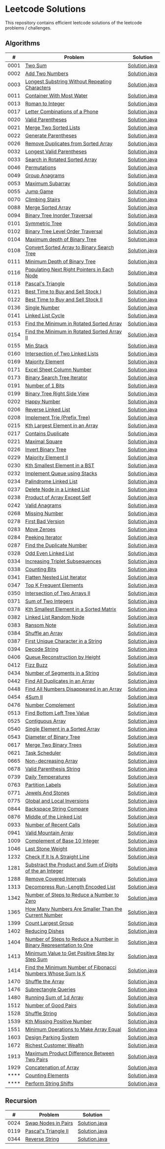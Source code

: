 # Leetcode Solutions 

This repository contains efficient leetcode solutions of the leetcode problems / challenges.

## Algorithms 

| # | Problem | Solution | 
|---| ----- | -------- |
|  0001  | [ Two Sum ](https://leetcode.com/problems/two-sum/) | [Solution.java](./algorithm/1.%20Two%20Sum/Solution.java)
|  0002  | [ Add Two Numbers ](https://leetcode.com/problems/add-two-numbers/) | [Solution.java](./algorithm/2.%20Add%20Two%20Numbers/Solution.java)
|  0003  | [ Longest Substring Without Repeating Characters ](https://leetcode.com/problems/longest-substring-without-repeating-characters/) | [Solution.java](./algorithm/3.%20Longest%20Substring%20Without%20Repeating%20Characters/Solution.java)
|  0011  | [ Container With Most Water ](https://leetcode.com/problems/container-with-most-water/) | [Solution.java](./algorithm/11.%20Container%20With%20Most%20Water/Solution.java)
|  0013  | [ Roman to Integer ](https://leetcode.com/problems/roman-to-integer/) | [Solution.java](./algorithm/13.%20Roman%20to%20Integer/Solution.java)
|  0017  | [ Letter Combinations of a Phone ](https://leetcode.com/problems/letter-combinations-of-a-phone-number/) | [Solution.java](./algorithm/17.%20Letter%20Combinations%20of%20a%20Phone%20Number/Solution.java) 
|  0020  | [ Valid Parentheses ](https://leetcode.com/problems/valid-parentheses/) | [Solution.java](./algorithm/20.%20Valid%20Parentheses/Solution.java) 
|  0021  | [ Merge Two Sorted Lists ](https://leetcode.com/problems/merge-two-sorted-lists/) | [Solution.java](./algorithm/21.%20Merge%20Two%20Sorted%20Lists/Solution.java)
|  0022  | [ Generate Parentheses ](https://leetcode.com/problems/generate-parentheses/) | [Solution.java](./algorithm/22.%20Generate%20Parentheses/Solution.java) 
|  0026  | [ Remove Duplicates from Sorted Array ](https://leetcode.com/problems/remove-duplicates-from-sorted-array/) | [Solution.java](./algorithm/26.%20Remove%20Duplicates%20from%20Sorted%20Array/Solution.java) 
|  0032  | [ Longest Valid Parentheses ](https://leetcode.com/problems/longest-valid-parentheses/) | [Solution.java](./algorithm/32.%20Longest%20Valid%20Parentheses/Solution.java) 
|  0033  | [ Search in Rotated Sorted Array ](https://leetcode.com/problems/search-in-rotated-sorted-array/) | [Solution.java](./algorithm/33.%20Search%20in%20Rotated%20Sorted%20Array/Solution.java) 
|  0046  | [ Permutations ](https://leetcode.com/problems/permutations/) | [Solution.java](./algorithm/46.%20Permutations/Solution.java) 
|  0049  | [ Group Anagrams ](https://leetcode.com/problems/group-anagrams/) | [Solution.java](./algorithm/49.%20Group%20Anagrams/Solution.java)  
|  0053  | [ Maximum Subarray ](https://leetcode.com/problems/maximum-subarray/) | [Solution.java](./algorithm/53.%20Maximum%20Subarray/Solution.java)
|  0055  | [ Jump Game ](https://leetcode.com/problems/jump-game/) | [Solution.java](./algorithm/55.%20Jump%20Game/Solution.java)
|  0070  | [ Climbing Stairs ](https://leetcode.com/problems/climbing-stairs/) | [Solution.java](./algorithm/70.%20Climbing%20Stairs/Solution.java)
|  0088  | [ Merge Sorted Array ](https://leetcode.com/problems/merge-sorted-array/) | [Solution.java](./algorithm/88.%20Merge%20Sorted%20Array/Solution.java)
|  0094  | [ Binary Tree Inorder Traversal ](https://leetcode.com/problems/binary-tree-inorder-traversal/) | [Solution.java](./algorithm/94.%20Binary%20Tree%20Inorder%20Traversal/Solution.java)
|  0101  | [ Symmetric Tree ](https://leetcode.com/problems/symmetric-tree/) | [Solution.java](./algorithm/101.%20Symmetric%20Tree/Solution.java)
|  0102  | [ Binary Tree Level Order Traversal ](https://leetcode.com/problems/binary-tree-level-order-traversal/) | [Solution.java](./algorithm/102.%20Binary%20Tree%20Level%20Order%20Traversal/Solution.java)
|  0104  | [ Maximum depth of Binary Tree ](https://leetcode.com/problems/maximum-depth-of-binary-tree/) | [Solution.java](./algorithm/104.%20Maximum%20Depth%20of%20Binary%20Tree/Solution.java)
|  0108  | [ Convert Sorted Array to Binary Search Tree ](https://leetcode.com/problems/convert-sorted-array-to-binary-search-tree/) | [Solution.java](./algorithm/108.%20Convert%20Sorted%20Array%20to%20Binary%20Search%20Tree/Solution.java)
|  0111  | [ Minimum Depth of Binary Tree ](https://leetcode.com/problems/minimum-depth-of-binary-tree/) | [Solution.java](./algorithm/111.%20Minimum%20Depth%20of%20Binary%20Tree/Solution.java)
|  0116  | [ Populating Next Right Pointers in Each Node ](https://leetcode.com/problems/populating-next-right-pointers-in-each-node/) | [Solution.java](./algorithm/116.%20Populating%20Next%20Right%20Pointers%20in%20Each%20Node/Solution.java)
|  0118  | [ Pascal's Triangle ](https://leetcode.com/problems/pascals-triangle/) | [Solution.java](./algorithm/118.%20Pascal's%20Triangle/Solution.java)
|  0121  | [ Best Time to Buy and Sell Stock I ](https://leetcode.com/problems/best-time-to-buy-and-sell-stock/) | [Solution.java](./algorithm/121.%20Best%20Time%20to%20Buy%20and%20Sell%20Stock/Solution.java)
|  0122  | [ Best Time to Buy and Sell Stock II ](https://leetcode.com/problems/best-time-to-buy-and-sell-stock-ii/) | [Solution.java](./algorithm/122.%20Best%20Time%20to%20Buy%20and%20Sell%20Stock%20II/Solution.java)
|  0136  | [ Single Number ](https://leetcode.com/problems/single-number/) | [Solution.java](./algorithm/136.%20Single%20Number/Solution.java)
|  0141  | [ Linked List Cycle ](https://leetcode.com/problems/linked-list-cycle/) | [Solution.java](./algorithm/141.%20Linked%20List%20Cycle/Solution.java)
|  0153  | [ Find the Minimum in Rotated Sorted Array ](https://leetcode.com/problems/find-minimum-in-rotated-sorted-array/) | [Solution.java](./algorithm/153.%20Find%20Minimum%20in%20Rotated%20Sorted%20Array/Solution.java)
|  0154  | [ Find the Minimum in Rotated Sorted Array II ](https://leetcode.com/problems/find-minimum-in-rotated-sorted-array-ii/) | [Solution.java](./algorithm/154.%20Find%20Minimum%20in%20Rotated%20Sorted%20Array%20II/Solution.java)
|  0155  | [ Min Stack ](https://leetcode.com/problems/min-stack/) | [Solution.java](./algorithm/155.%20Min%20Stack/Solution.java)
|  0160  | [ Intersection of Two Linked Lists ](https://leetcode.com/problems/intersection-of-two-linked-lists/) | [Solution.java](./algorithm/160.%20Intersection%20of%20Two%20Linked%20Lists/Solution.java)
|  0169  | [ Majority Element ](https://leetcode.com/problems/majority-element/) | [Solution.java](./algorithm/169.%20Majority%20Element/Solution.java)
|  0171  | [ Excel Sheet Column Number ](https://leetcode.com/problems/excel-sheet-column-number/) | [Solution.java](./algorithm/171.%20Excel%20Sheet%20Column%20Number/Solution.java)
|  0173  | [ Binary Search Tree Iterator ](https://leetcode.com/problems/binary-search-tree-iterator/) | [Solution.java](./algorithm/173.%20Binary%20Search%20Tree%20Iterator/Solution.java)
|  0191  | [ Number of 1 Bits ](https://leetcode.com/problems/number-of-1-bits/) | [Solution.java](./algorithm/191.%20Number%20of%201%20Bits/Solution.java)
|  0199  | [ Binary Tree Right Side View ](https://leetcode.com/problems/binary-tree-right-side-view/) | [Solution.java](./algorithm/199.%20Binary%20Tree%20Right%20Side%20View/Solution.java)
|  0202  | [ Happy Number ](https://leetcode.com/problems/happy-number/) | [Solution.java](./algorithm/202.%20Happy%20Number/Solution.java)
|  0206  | [ Reverse Linked List ](https://leetcode.com/problems/reverse-linked-list/) | [Solution.java](./algorithm/206.%20Reverse%20Linked%20List/Solution.java)
|  0208  | [ Implement Trie (Prefix Tree) ](https://leetcode.com/problems/implement-trie-prefix-tree/) | [Solution.java](./algorithm/208.%20Implement%20Trie%20(Prefix%20Tree)/Solution.java)
|  0215  | [ Kth Largest Element in an Array ](https://leetcode.com/problems/kth-largest-element-in-an-array/) | [Solution.java](./algorithm/215.%20Kth%20Largest%20Element%20in%20an%20Array/Solution.java)
|  0217  | [ Contains Duplicate ](https://leetcode.com/problems/contains-duplicate/) | [Solution.java](./algorithm/217.%20Contains%20Duplicate/Solution.java)
|  0221  | [ Maximal Square ](https://leetcode.com/problems/maximal-square/) | [ Solution.java ](./algorithm/221.%20Maximal%20Square/Solution.java)
|  0226  | [ Invert Binary Tree ](https://leetcode.com/problems/invert-binary-tree/) | [ Solution.java ](./algorithm/226.%20Invert%20Binary%20Tree/Solution.java)
|  0229  | [ Majority Element II ](https://leetcode.com/problems/majority-element-ii/) | [Solution.java](./algorithm/229.%20Majority%20Element%20II/Solution.java)
|  0230  | [ Kth Smallest Element in a BST ](https://leetcode.com/problems/kth-smallest-element-in-a-bst/) | [Solution.java](./algorithm/230.%20Kth%20Smallest%20Element%20in%20a%20BST/Solution.java)
|  0232  | [ Implement Queue using Stacks ](https://leetcode.com/problems/implement-queue-using-stacks/) | [Solution.java](./algorithm/232.%20Implement%20Queue%20using%20Stacks/Solution.java)
|  0234  | [ Palindrome Linked List ](https://leetcode.com/problems/palindrome-linked-list/) | [Solution.java](./algorithm/234.%20Palindrome%20Linked%20List/Solution.java)
|  0237  | [ Delete Node in a Linked List ](https://leetcode.com/problems/delete-node-in-a-linked-list/) | [Solution.java](./algorithm/237.%20Delete%20Node%20in%20a%20Linked%20List/Solution.java)
|  0238  | [ Product of Array Except Self ](https://leetcode.com/problems/product-of-array-except-self/) | [Solution.java](./algorithm/238.%20Product%20of%20Array%20Except%20Self/Solution.java)
|  0242  | [ Valid Anagrams ](https://leetcode.com/problems/valid-anagram/) | [Solution.java](./algorithm/242.%20Valid%20Anagram/Solution.java)
|  0268  | [ Missing Number ](https://leetcode.com/problems/missing-number/) | [Solution.java](./algorithm/268.%20Missing%20Number/Solution.java)
|  0278  | [ First Bad Version ](https://leetcode.com/problems/first-bad-version/) | [Solution.java](./algorithm/278.%20First%20Bad%20Version/Solution.java)
|  0283  | [ Move Zeroes ](https://leetcode.com/problems/move-zeroes/) | [Solution.java](./algorithm/283.%20Move%20Zeroes/Solution.java)
|  0284  | [ Peeking Iterator ](https://leetcode.com/problems/peeking-iterator/) | [Solution.java](./algorithm/284.%20Peeking%20Iterator/Solution.java)
|  0287  | [ Find the Duplicate Number ](https://leetcode.com/problems/find-the-duplicate-number/) | [Solution.java](./algorithm/287.%20Find%20the%20Duplicate%20Number/Solution.java)
|  0328  | [ Odd Even Linked List ](https://leetcode.com/problems/odd-even-linked-list/) | [Solution.java](./algorithm/328.%20Odd%20Even%20Linked%20List/Solution.java)
|  0334  | [ Increasing Triplet Subsequences ](https://leetcode.com/problems/increasing-triplet-subsequence/) | [Solution.java](./algorithm/334.%20Increasing%20Triplet%20Subsequence/Solution.java)
|  0338  | [ Counting Bits ](https://leetcode.com/problems/counting-bits/) | [Solution.java](./algorithm/338.%20Counting%20Bits/Solution.java)
|  0341  | [ Flatten Nested List Iterator ](https://leetcode.com/problems/flatten-nested-list-iterator/) | [Solution.java](./algorithm/341.%20Flatten%20Nested%20List%20Iterator/Solution.java)
|  0347  | [ Top K Frequent Elements ](https://leetcode.com/problems/top-k-frequent-elements/) | [Solution.java](./algorithm/347.%20Top%20K%20Frequent%20Elements/Solution.java)
|  0350  | [ Intersection of Two Arrays II ](https://leetcode.com/problems/intersection-of-two-arrays-ii/) | [Solution.java](./algorithm/350.%20Intersection%20of%20Two%20Arrays%20II/Solution.java)
|  0371  | [ Sum of Two Integers ](https://leetcode.com/problems/sum-of-two-integers/) | [Solution.java](./algorithm/371.%20Sum%20of%20Two%20Integers/Solution.java)
|  0378  | [ Kth Smallest Element in a Sorted Matrix ](https://leetcode.com/problems/kth-smallest-element-in-a-sorted-matrix/) | [Solution.java](./algorithm/378.%20Kth%20Smallest%20Element%20in%20a%20Sorted%20Matrix/Solution.java)
|  0382  | [ Linked List Random Node ](https://leetcode.com/problems/linked-list-random-node/) | [Solution.java](./algorithm/382.%20Linked%20List%20Random%20Node/Solution.java)
|  0383  | [ Ransom Note ](https://leetcode.com/problems/ransom-note/) | [Solution.java](./algorithm/383.%20Ransom%20Note/Solution.java)
|  0384  | [ Shuffle an Array ](https://leetcode.com/problems/shuffle-an-array/) | [Solution.java](./algorithm/384.%20Shuffle%20an%20Array/Solution.java)
|  0387  | [ First Unique Character in a String ](https://leetcode.com/problems/first-unique-character-in-a-string/) | [Solution.java](./algorithm/387.%20First%20Unique%20Character%20in%20a%20String/Solution.java)
|  0394  | [ Decode String ](https://leetcode.com/problems/decode-string/) | [Solution.java](./algorithm/394.%20Decode%20String/Solution.java)
|  0406  | [ Queue Reconstruction by Height ](https://leetcode.com/problems/queue-reconstruction-by-height/) | [Solution.java](./algorithm/406.%20Queue%20Reconstruction%20by%20Height/Solution.java)
|  0412  | [ Fizz Buzz ](https://leetcode.com/problems/fizz-buzz/) | [Solution.java](./algorithm/412.%20Fizz%20Buzz/Solution.java)
|  0434  | [ Number of Segments in a String ](https://leetcode.com/problems/number-of-segments-in-a-string/) | [Solution.java](./algorithm/434.%20Number%20of%20Segments%20in%20a%20String/Solution.java)
|  0442  | [ Find All Duplicates in an Array ](https://leetcode.com/problems/find-all-duplicates-in-an-array/) | [Solution.java](./algorithm/442.%20Find%20All%20Duplicates%20in%20an%20Array/Solution.java)
|  0448  | [ Find All Numbers Disappeared in an Array ](https://leetcode.com/problems/find-all-numbers-disappeared-in-an-array/) | [Solution.java](./algorithm/448.%20Find%20All%20Numbers%20Disappeared%20in%20an%20Array/Solution.java)
|  0454  | [ 4Sum II ](https://leetcode.com/problems/4sum-ii/) | [Solution.java](./algorithm/454.%204Sum%20II/Solution.java)
|  0476  | [ Number Complement ](https://leetcode.com/problems/number-complement/) | [Solution.java](./algorithm/476.%20Number%20Complement/Solution.java)
|  0513  | [ Find Bottom Left Tree Value ](https://leetcode.com/problems/find-bottom-left-tree-value/) | [Solution.java](./algorithm/513.%20Find%20Bottom%20Left%20Tree%20Value/Solution.java)
|  0525  | [ Contiguous Array ](https://leetcode.com/problems/contiguous-array/) | [Solution.java](./algorithm/525.%20Contiguous%20Array/Solution.java)
|  0540  | [ Single Element in a Sorted Array ](https://leetcode.com/problems/single-element-in-a-sorted-array/) | [Solution.java](./algorithm/540.%20Single%20Element%20in%20a%20Sorted%20Array/Solution.java)
|  0543  | [ Diameter of Binary Tree ](https://leetcode.com/problems/diameter-of-binary-tree/) | [Solution.java](./algorithm/543.%20Diameter%20of%20Binary%20Tree/Solution.java)
|  0617  | [ Merge Two Binary Trees ](https://leetcode.com/problems/merge-two-binary-trees/) | [Solution.java](./algorithm/617.%20Merge%20Two%20Binary%20Trees/Solution.java)
|  0621  | [ Task Scheduler ](https://leetcode.com/problems/task-scheduler/) | [Solution.java](./algorithm/621.%20Task%20Scheduler/Solution.java)
|  0665  | [ Non-decreasing Array ](https://leetcode.com/problems/non-decreasing-array/) | [Solution.java](./algorithm/665.%20Non-decreasing%20Array/Solution.java)
|  0678  | [ Valid Parenthesis String ](https://leetcode.com/problems/valid-parenthesis-string/) | [Solution.java](./algorithm/678.%20Valid%20Parenthesis%20String/Solution.java)
|  0739  | [ Daily Temperatures ](https://leetcode.com/problems/daily-temperatures/) | [Solution.java](./algorithm/739.%20Daily%20Temperatures/Solution.java)
|  0763  | [ Partition Labels ](https://leetcode.com/problems/partition-labels/) | [Solution.java](./algorithm/763.%20Partition%20Labels/Solution.java)
|  0771  | [ Jewels And Stones ](https://leetcode.com/problems/jewels-and-stones/) | [Solution.java](./algorithm/771.%20Jewels%20And%20Stones/Solution.java)
|  0775  | [ Global and Local Inversions ](https://leetcode.com/problems/global-and-local-inversions/) | [Solution.java](./algorithm/775.%20Global%20and%20Local%20Inversions/Solution.java)
|  0844  | [ Backspace String Compare ](https://leetcode.com/problems/backspace-string-compare/) | [Solution.java](./algorithm/844.%20Backspace%20String%20Compare/Solution.java)
|  0876  | [ Middle of the Linked List ](https://leetcode.com/problems/middle-of-the-linked-list/) | [Solution.java](./algorithm/876.%20Middle%20of%20the%20Linked%20List/Solution.java)
|  0933  | [ Number of Recent Calls ](https://leetcode.com/problems/number-of-recent-calls/) | [Solution.java](./algorithm/933.%20Number%20of%20Recent%20Calls/Solution.java)
|  0941  | [ Valid Mountain Array ](https://leetcode.com/problems/valid-mountain-array/) | [Solution.java](./algorithm/941.%20Valid%20Mountain%20Array/Solution.java)
|  1009  | [ Complement of Base 10 Integer ](https://leetcode.com/problems/complement-of-base-10-integer/) | [Solution.java](./algorithm/1009.%20Complement%20of%20Base%2010%20Integer/Solution.java) 
|  1046  | [ Last Stone Weight ](https://leetcode.com/problems/last-stone-weight/) | [Solution.java](./algorithm/1046.%20Last%20Stone%20Weight)
|  1232  | [ Check If It Is A Straight Line ](https://leetcode.com/problems/check-if-it-is-a-straight-line/) | [Solution.java](./algorithm/1232.%20Check%20If%20It%20Is%20a%20Straight%20Line/Solution.java)
|  1281  | [ Substract the Product and Sum of Digits of the an Integer ](https://leetcode.com/problems/subtract-the-product-and-sum-of-digits-of-an-integer/) | [Solution.java](./algorithm/1281.%20Substract%20the%20Product%20and%20Sum%20of%20Digits%20of%20the%20an%20Integer/Solution.java)
|  1288  | [ Remove Covered Intervals ](https://leetcode.com/problems/remove-covered-intervals/) | [Solution.java](./algorithm/1288.%20Remove%20Covered%20Intervals/Solution.java)
|  1313  | [ Decompress Run-Length Encoded List ](https://leetcode.com/problems/decompress-run-length-encoded-list/) | [Solution.java](./algorithm/1313.%20Decompress%20Run-Length%20Encoded%20List/Solution.java)
|  1342  | [ Number of Steps to Reduce a Number to Zero ](https://leetcode.com/problems/number-of-steps-to-reduce-a-number-to-zero/) | [Solution.java](./algorithm/1342.%20Number%20of%20Steps%20to%20Reduce%20a%20Number%20to%20Zero/Solution.java)
|  1365  | [ How Many Numbers Are Smaller Than the Current Number ](https://leetcode.com/problems/how-many-numbers-are-smaller-than-the-current-number/) | [Solution.java](./algorithm/1365.%20How%20Many%20Numbers%20Are%20Smaller%20Than%20the%20Current%20Number/Solution.java)
|  1399  | [ Count Largest Group ](https://leetcode.com/problems/count-largest-group/) | [Solution.java](./algorithm/1399.%20Count%20Largest%20Group/Solution.java)
|  1402  | [ Reducing Dishes ](https://leetcode.com/problems/reducing-dishes/) | [Solution.java](./algorithm/1402.%20Reducing%20Dishes/Solution.java)
|  1404  | [ Number of Steps to Reduce a Number in Binary Representation to One ](https://leetcode.com/problems/number-of-steps-to-reduce-a-number-in-binary-representation-to-one/) | [Solution.java](./algorithm/1404.%20Number%20of%20Steps%20to%20Reduce%20a%20Number%20in%20Binary%20Representation%20to%20One/Solution.java)
|  1413  | [ Minimum Value to Get Positive Step by Step Sum ](https://leetcode.com/problems/minimum-value-to-get-positive-step-by-step-sum/) | [Solution.java](./algorithm/1413.%20Minimum%20Value%20to%20Get%20Positive%20Step%20by%20Step%20Sum/Solution.java)
|  1414  | [ Find the Minimum Number of Fibonacci Numbers Whose Sum Is K ](https://leetcode.com/problems/find-the-minimum-number-of-fibonacci-numbers-whose-sum-is-k/) | [Solution.java ](./algorithm/1414.%20Find%20the%20Minimum%20Number%20of%20Fibonacci%20Numbers%20Whose%20Sum%20Is%20K/Solution.java)
|  1470  | [ Shuffle the Array ](https://leetcode.com/problems/shuffle-the-array/) | [Solution.java ](./algorithm/1470.%20Shuffle%20the%20Array/Solution.java)
|  1476  | [ Subrectangle Queries ](https://leetcode.com/problems/subrectangle-queries/) | [Solution.java ](./algorithm/1476.%20Subrectangle%20Queries/Solution.java)
|  1480  | [ Running Sum of 1d Array ](https://leetcode.com/problems/running-sum-of-1d-array/) | [Solution.java ](./algorithm/1480.%20Running%20Sum%20of%201d%20Array/Solution.java)
|  1512  | [ Number of Good Pairs ](https://leetcode.com/problems/number-of-good-pairs/) | [Solution.java ](./algorithm/1512.%20Number%20of%20Good%20Pairs/Solution.java)
|  1528  | [ Shuffle String ](https://leetcode.com/problems/shuffle-string/) | [Solution.java ](./algorithm/1528.%20Shuffle%20String/Solution.java)
|  1539  | [ Kth Missing Positive Number ](https://leetcode.com/problems/kth-missing-positive-number/) | [Solution.java ](./algorithm/1539.%20Kth%20Missing%20Positive%20Number/Solution.java)
|  1551  | [ Minimum Operations to Make Array Equal ](https://leetcode.com/problems/minimum-operations-to-make-array-equal/) | [Solution.java ](./algorithm/1551.%20Minimum%20Operations%20to%20Make%20Array%20Equal/Solution.java)
|  1603  | [ Design Parking System ](https://leetcode.com/problems/design-parking-system/) | [Solution.java ](./algorithm/1603.%20Design%20Parking%20System/Solution.java)
|  1672  | [ Richest Customer Wealth ](https://leetcode.com/problems/richest-customer-wealth/) | [Solution.java ](./algorithm/1672.%20Richest%20Customer%20Wealth/Solution.java)
|  1913  | [ Maximum Product Difference Between Two Pairs ](https://leetcode.com/problems/maximum-product-difference-between-two-pairs/) | [Solution.java ](./algorithm/1913.%20Maximum%20Product%20Difference%20Between%20Two%20Pairs/Solution.java)
|  1929  | [ Concatenation of Array ](https://leetcode.com/problems/concatenation-of-array/) | [Solution.java ](./algorithm/1929.%20Concatenation%20of%20Array/Solution.java)
|  ****  | [ Counting Elements ](./algorithm/Counting%20Elements/question.md) | [Solution.java](./algorithm/Counting%20Elements/Solution.java)
|  ****  | [ Perform String Shifts ](./algorithm/Perform%20String%20Shifts/question.md) |[Solution.java](./algorithm/Perform%20String%20Shifts/Solution.java)

## Recursion 

| # | Problem| Solution | 
|---| ----- | -------- |
| 0024 | [ Swap Nodes in Pairs ](https://leetcode.com/problems/swap-nodes-in-pairs/)  | [Solution.java](./recursion/24.%20Swap%20Nodes%20in%20Pairs/Solution.java) |
| 0119 | [ Pascal's Triangle II ](https://leetcode.com/problems/pascals-triangle-ii/)  | [Solution.java](./recursion/119.%20Pascal's%20Triangle%20II/Solution.java) |
| 0344 | [ Reverse String ](https://leetcode.com/problems/reverse-string/)  | [Solution.java](./recursion/344.%20Reverse%20String/Solution.java) |


